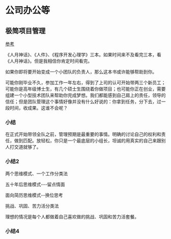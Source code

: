 # 公司办公等

## 极简项目管理

[参考](https://github.com/lazyparser/minimalist-team-leader)

《人月神话》、《人件》、《程序开发心理学》三本。如果时间来不及看完三本，看《人月神话》。但是我相信你肯定时间看完。

如果你即将要开始变成一个小团队的负责人，那么这本书或许能够帮助到你。

可能你刚毕业不久，参加工作一年左右，得到了上司的认可开始带两三个新员工；可能你是高年级博士生，有几个硕士生围绕着你做项目；也可能你正在创业，需要组建一个小型技术团队来帮助你完成梦想。我们都能感到自己肩上的责任，领导的信任；但是团队管理这个事情好像并没有什么好说的：你拿到任务，分下去，过一段时间，收成果。这谁不会呢？

### 小结
在正式开始带领全队之前，管理预期是最重要的事情。明确的讨论自己的权利和责任，做到匹配。放轻松，你只是一个最底层的小组长，坦诚的用真实的自己来跟别人打交道就够了。

### 小结2
两个思维模式、一个工作分类法

五十年后思维模式---留点情面

面向简历思维模式--换位思考

挑战、巩固、苦力活分类法

理想的情况是每个人都做着自己喜欢做的挑战、巩固和苦力活套餐。





### 小结4
